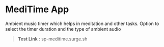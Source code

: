 # MediTime App
Ambient music timer which helps in meditation and other tasks. Option to select the timer duration and the type of ambient audio

> **Test Link** : sp-meditime.surge.sh